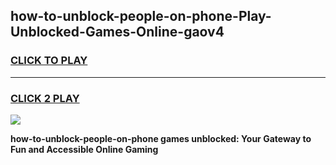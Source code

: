 
## how-to-unblock-people-on-phone-Play-Unblocked-Games-Online-gaov4
<h3>
<a href="https://premium76.site?title=how-to-unblock-people-on-phone&ref=25A">CLICK TO PLAY</a></h3>
<hr>

<h3>
<a href="https://premium76.site?title=how-to-unblock-people-on-phone&ref=25A">CLICK 2 PLAY</a>
  
</h3>

<a href="https://premium76.site?title=how-to-unblock-people-on-phone&ref=25A"><img src="https://clearcache.store/games.png"></a>


**how-to-unblock-people-on-phone games unblocked: Your Gateway to Fun and Accessible Online Gaming**

